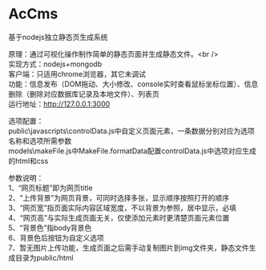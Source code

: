 AcCms
=====

基于nodejs独立静态页生成系统

原理：通过可视化操作制作简单的静态页面并生成静态文件。\<br /\>  
实现方式：nodejs+mongodb  
客户端：只适用chrome浏览器，其它未调试  
功能：信息发布（DOM拖动、大小修改、console实时查看鼠标坐标位置）、信息删除（删除对应数据库记录及本地文件）、列表页  
运行地址：http://127.0.0.1:3000  

选项配置：   
public\javascripts\controlData.js中自定义页面元素，一条数据分别对应为选项名称和选项所需参数   
models\makeFile.js中MakeFile.formatData配置controlData.js中选项对应生成的html和css   

参数说明：  
1、“网页标题”即为网页title   
2、“上传背景”为网页背景，可同时选择多张，显示顺序按照打开的顺序   
3、“网页宽”指页面实际内容区域宽度，不以背景为参照，居中显示，必填   
4、“网页高”与实际生成页面无关，仅使添加元素时更清楚页面元素位置   
5、“背景色”指body背景色   
6、背景色后按钮为自定义选项   
7、暂无图片上传功能，生成页面之后需手动复制图片到img文件夹，静态文件生成目录为public/html   


